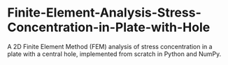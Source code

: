# Finite-Element-Analysis-Stress-Concentration-in-Plate-with-Hole
A 2D Finite Element Method (FEM) analysis of stress concentration in a plate with a central hole, implemented from scratch in Python and NumPy.

